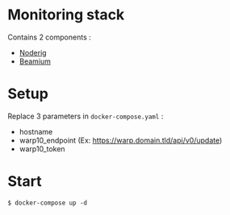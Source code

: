 # Monitoring stack

Contains 2 components :
- [Noderig][noderig]
- [Beamium][beamium]

# Setup

Replace 3 parameters in `docker-compose.yaml` :
- hostname
- warp10_endpoint (Ex: https://warp.domain.tld/api/v0/update)
- warp10_token

# Start

```
$ docker-compose up -d
```

[noderig]:https://github.com/runabove/noderig
[beamium]:https://github.com/runabove/beamium